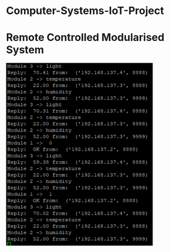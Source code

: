 # Computer-Systems-IoT-Project
# Remote Controlled Modularised System

<img width="400" src="https://github.com/AlvaroSanchezDomingo/Computer-Systems-IoT-Project/blob/master/Documents/Images/python%20terminal.PNG">

